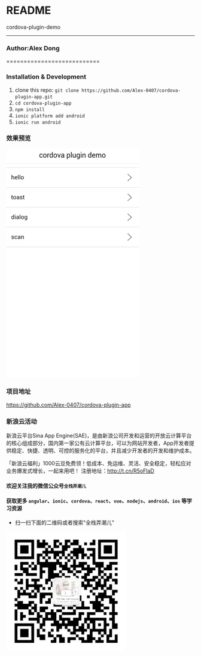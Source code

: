 README
===========================
cordova-plugin-demo

****
### Author:Alex Dong

===========================

### Installation & Development

1. clone this repo: `git clone https://github.com/Alex-0407/cordova-plugin-app.git`
2. `cd cordova-plugin-app`
3. `npm install`
3. `ionic platform add android`
4. `ionic run android`

### 效果预览

![动态图](https://github.com/Alex-0407/cordova-plugin-app/blob/master/www/img/plugin.gif?raw=true)


### 项目地址
https://github.com/Alex-0407/cordova-plugin-app

### 新浪云活动

新浪云平台Sina App Engine(SAE)，是由新浪公司开发和运营的开放云计算平台的核心组成部分，国内第一家公有云计算平台，可以为网站开发者，App开发者提供稳定、快捷、透明、可控的服务化的平台，并且减少开发者的开发和维护成本。

「新浪云福利」1000云豆免费领！低成本、免运维、灵活、安全稳定，轻松应对业务爆发式增长，一起来用吧！ 注册地址：http://t.cn/R5oFIaD

#### 欢迎关注我的微信公众号`全栈弄潮儿`
#### 获取更多 `angular`、`ionic`、`cordova`、`react`、`vue`、`nodejs`、`android`、`ios` 等学习资源

* 扫一扫下面的二维码或者搜索"全栈弄潮儿"

<img src="https://github.com/Alex-0407/sinacloud-node/blob/master/fullstack-8cm.jpg" width="320px" style="display:inline;">
